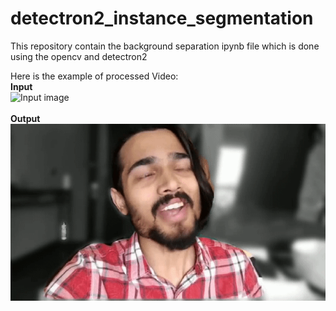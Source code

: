 # detectron2_instance_segmentation
 This repository contain the background separation ipynb file which is done using the opencv and detectron2
 
 Here is the example of processed Video:
 <br>
 <b>Input</b>
 <br>
![Input image](assest/input.gif)
 <br>
 <br>
 <b>Output</b>
 <br>
![output image](assest/final_bb_output_2_1.gif)
 
